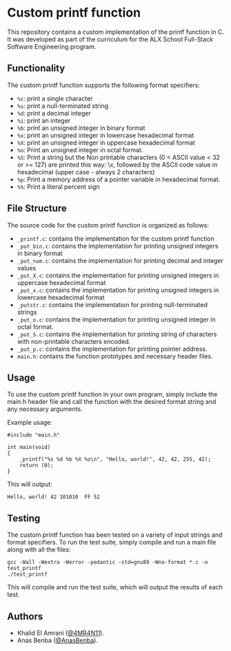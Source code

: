 # Custom printf function

This repository contains a custom implementation of the printf function in C. It was developed as part of the curriculum for the ALX School Full-Stack Software Engineering program.

## Functionality

The custom printf function supports the following format specifiers:

- `%c`: print a single character
- `%s`: print a null-terminated string
- `%d`: print a decimal integer
- `%i`: print an integer
- `%b`: print an unsigned integer in binary format
- `%x`: print an unsigned integer in lowercase hexadecimal format
- `%X`: print an unsigned integer in uppercase hexadecimal format
- `%o`: Print an unsigned integer in octal format.
- `%S`: Print a string but the Non printable characters (0 < ASCII value < 32 or >= 127) are printed this way: \x, followed by the ASCII code value in hexadecimal (upper case - always 2 characters)
- `%p`: Print a memory address of a pointer variable in hexadecimal format.
- `%%`: Print a literal percent sign

## File Structure

The source code for the custom printf function is organized as follows:

- `_printf.c`: contains the implementation for the custom printf function
- `_put_bin.c`: contains the implementation for printing unsigned integers in binary format
- `_put_num.c`: contains the implementation for printing decimal and integer values
- `_put_X.c`: contains the implementation for printing unsigned integers in uppercase hexadecimal format
- `_put_x.c`: contains the implementation for printing unsigned integers in lowercase hexadecimal format
- `_putstr.c`: contains the implementation for printing null-terminated strings
- `_put_o.c`: contains the implementation for printing unsigned integer in octal format.
- `_put_S.c`: contains the implementation for printing string of characters with non-printable characters encoded.
- `_put_p.c`: contains the implementation for printing pointer address.
- `main.h`: contains the function prototypes and necessary header files.

## Usage

To use the custom printf function in your own program, simply include the main.h header file and call the function with the desired format string and any necessary arguments.

Example usage:
```
#include "main.h"

int main(void)
{
    _printf("%s %d %b %X %o\n", "Hello, world!", 42, 42, 255, 42);
    return (0);
}
```

This will output:
```
Hello, world! 42 101010  FF 52
```

## Testing

The custom printf function has been tested on a variety of input strings and format specifiers. To run the test suite, simply compile and run a main file along with all the files:
```
gcc -Wall -Wextra -Werror -pedantic -std=gnu89 -Wno-format *.c -o test_printf
./test_printf
```
This will compile and run the test suite, which will output the results of each test.

## Authors

- Khalid El Amrani ([@4MR4N11](https://github.com/4mr4n11)).
- Anas Benba ([@AnasBenba](https://github.com/AnasBenba)).
